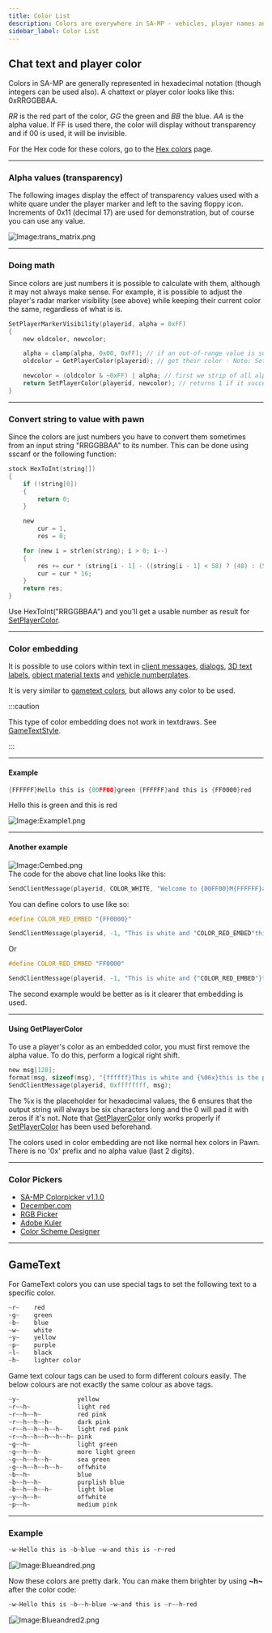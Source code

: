 ```yaml
---
title: Color List
description: Colors are everywhere in SA-MP - vehicles, player names and blips, textdraws, gametext, chat, 3D texts and dialogs (as color embedding)! Below you can find information about these different things.
sidebar_label: Color List
---
```


## Chat text and player color

Colors in SA-MP are generally represented in hexadecimal notation (though integers can be used also). A chattext or player color looks like this: 0xRRGGBBAA.

_RR_ is the red part of the color, _GG_ the green and _BB_ the blue. _AA_ is the alpha value. If FF is used there, the color will display without transparency and if 00 is used, it will be invisible.

For the Hex code for these colors, go to the [Hex colors](hexcolors) page.

---
  
### Alpha values (transparency)

The following images display the effect of transparency values used with a white quare under the player marker and left to the saving floppy icon. Increments of 0x11 (decimal 17) are used for demonstration, but of course you can use any value.

![Image:trans_matrix.png](https://assets.open.mp/assets/images/colorList/transparency/trans_matrix.png)

---
  
### Doing math

Since colors are just numbers it is possible to calculate with them, although it may not always make sense. For example, it is possible to adjust the player's radar marker visibility (see above) while keeping their current color the same, regardless of what is is.

```c
SetPlayerMarkerVisibility(playerid, alpha = 0xFF)
{
    new oldcolor, newcolor;

    alpha = clamp(alpha, 0x00, 0xFF); // if an out-of-range value is supplied we'll fix it here first
    oldcolor = GetPlayerColor(playerid); // get their color - Note: SetPlayerColor must have been used beforehand

    newcolor = (oldcolor & ~0xFF) | alpha; // first we strip of all alpha data (& ~0xFF) and then we replace it with our desired value (| alpha)
    return SetPlayerColor(playerid, newcolor); // returns 1 if it succeeded, 0 otherwise
}
```

---
  
### Convert string to value with pawn

Since the colors are just numbers you have to convert them sometimes from an input string "RRGGBBAA" to its number. This can be done using sscanf or the following function:

```c
stock HexToInt(string[])
{
    if (!string[0])
    {
        return 0;
    }

    new
        cur = 1,
        res = 0;

    for (new i = strlen(string); i > 0; i--)
    {
        res += cur * (string[i - 1] - ((string[i - 1] < 58) ? (48) : (55)));
        cur = cur * 16;
    }
    return res;
}
```

Use HexToInt("RRGGBBAA") and you'll get a usable number as result for [SetPlayerColor](../functions/SetPlayerColor).

---
  
### Color embedding

It is possible to use colors within text in [client messages](../functions/SendClientMessage"), [dialogs](../functions/ShowPlayerDialog), [3D text labels](../functions/Create3DTextLabel), [object material texts](../functions/SetObjectMaterialText) and [vehicle numberplates](../functions/SetVehicleNumberPlate").

It is very similar to [gametext colors](../resources/gametextstyles), but allows any color to be used.

:::caution

This type of color embedding does not work in textdraws. See [GameTextStyle](../resources/gametextstyles).

:::

---
  
#### Example

```c
{FFFFFF}Hello this is {00FF00}green {FFFFFF}and this is {FF0000}red
```

Hello this is green and this is red

![Image:Example1.png](https://assets.open.mp/assets/images/colorList/Example1.png)

---
  
#### Another example

![Image:Cembed.png](https://assets.open.mp/assets/images/colorList/Cembed.png)  
The code for the above chat line looks like this:

```c
SendClientMessage(playerid, COLOR_WHITE, "Welcome to {00FF00}M{FFFFFF}a{FF0000}r{FFFFFF}c{00FF00}o{FFFFFF}'{FF0000}s {FFFFFF}B{00FF00}i{FFFFFF}s{FF0000}t{FFFFFF}r{00FF00}o{FFFFFF}!");
```

You can define colors to use like so:

```c
#define COLOR_RED_EMBED "{FF0000}"

SendClientMessage(playerid, -1, "This is white and "COLOR_RED_EMBED"this is red.");
```

Or

```c
#define COLOR_RED_EMBED "FF0000"

SendClientMessage(playerid, -1, "This is white and {"COLOR_RED_EMBED"}this is red.");
```

The second example would be better as is it clearer that embedding is used.

---
  
#### Using GetPlayerColor

To use a player's color as an embedded color, you must first remove the alpha value. To do this, perform a logical right shift.

```c
new msg[128];
format(msg, sizeof(msg), "{ffffff}This is white and {%06x}this is the player's color!", GetPlayerColor(playerid) >>> 8);
SendClientMessage(playerid, 0xffffffff, msg);
```

The %x is the placeholder for hexadecimal values, the 6 ensures that the output string will always be six characters long and the 0 will pad it with zeros if it's not. Note that [GetPlayerColor](../resources/GetPlayerColor) only works properly if [SetPlayerColor](../resources/SetPlayerColor) has been used beforehand.

The colors used in color embedding are not like normal hex colors in Pawn. There is no '0x' prefix and no alpha value (last 2 digits).

---
  
### Color Pickers

- [SA-MP Colorpicker v1.1.0](http://www.gtavision.com/index.php?section=downloads&site=download&id=1974)
- [December.com](http://www.december.com/html/spec/color.html)
- [RGB Picker](http://psyclops.com/tools/rgb)
- [Adobe Kuler](https://kuler.adobe.com/create/color-wheel/)
- [Color Scheme Designer](http://colorschemedesigner.com/)

---
  
## GameText

For GameText colors you can use special tags to set the following text to a specific color.

```c
~r~    red
~g~    green
~b~    blue
~w~    white
~y~    yellow
~p~    purple
~l~    black
~h~    lighter color
```

Game text colour tags can be used to form different colours easily. The below colours are not exactly the same colour as above tags.

```c
~y~                yellow
~r~~h~             light red
~r~~h~~h~          red pink
~r~~h~~h~~h~       dark pink
~r~~h~~h~~h~~h~    light red pink
~r~~h~~h~~h~~h~~h~ pink
~g~~h~             light green
~g~~h~~h~          more light green
~g~~h~~h~~h~       sea green
~g~~h~~h~~h~~h~    offwhite
~b~~h~             blue
~b~~h~~h~          purplish blue
~b~~h~~h~~h~       light blue
~y~~h~~h~          offwhite
~p~~h~             medium pink
```

---
  
### Example

```c
~w~Hello this is ~b~blue ~w~and this is ~r~red
```

[![Image:Blueandred.png](https://assets.open.mp/assets/images/colorList/Blueandred.png)

Now these colors are pretty dark. You can make them brighter by using **~h~** after the color code:

```c
~w~Hello this is ~b~~h~blue ~w~and this is ~r~~h~red
```

[![Image:Blueandred2.png](https://assets.open.mp/assets/images/colorList/Blueandred2.png)
